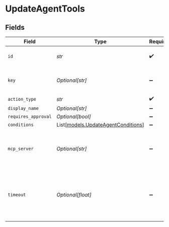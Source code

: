 # UpdateAgentTools


## Fields

| Field                                                                    | Type                                                                     | Required                                                                 | Description                                                              |
| ------------------------------------------------------------------------ | ------------------------------------------------------------------------ | ------------------------------------------------------------------------ | ------------------------------------------------------------------------ |
| `id`                                                                     | *str*                                                                    | :heavy_check_mark:                                                       | The id of the resource                                                   |
| `key`                                                                    | *Optional[str]*                                                          | :heavy_minus_sign:                                                       | Optional tool key for custom tools                                       |
| `action_type`                                                            | *str*                                                                    | :heavy_check_mark:                                                       | N/A                                                                      |
| `display_name`                                                           | *Optional[str]*                                                          | :heavy_minus_sign:                                                       | N/A                                                                      |
| `requires_approval`                                                      | *Optional[bool]*                                                         | :heavy_minus_sign:                                                       | N/A                                                                      |
| `conditions`                                                             | List[[models.UpdateAgentConditions](../models/updateagentconditions.md)] | :heavy_minus_sign:                                                       | N/A                                                                      |
| `mcp_server`                                                             | *Optional[str]*                                                          | :heavy_minus_sign:                                                       | Optional MCP server reference for tools from MCP servers                 |
| `timeout`                                                                | *Optional[float]*                                                        | :heavy_minus_sign:                                                       | Tool execution timeout in seconds (default: 2 minutes, max: 10 minutes)  |